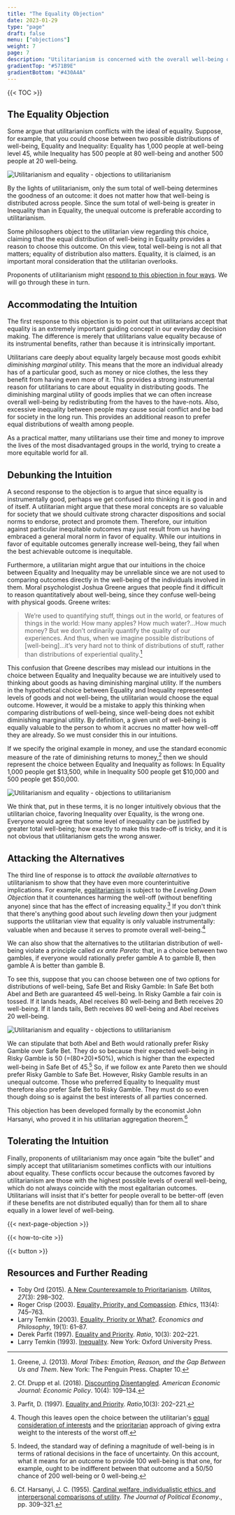 ```yaml
---
title: "The Equality Objection"
date: 2023-01-29
type: "page"
draft: false
menu: ["objections"]
weight: 7
page: 7
description: "Utilitarianism is concerned with the overall well-being of individuals in the population, but many object that justice requires an additional concern for how this well-being is distributed across individuals. This article examines this objection, and how utilitarians might best respond."
gradientTop: "#571B9E"
gradientBottom: "#430A4A"
---
```


{{< TOC >}}

## The Equality Objection

Some argue that utilitarianism conflicts with the ideal of equality. Suppose, for example, that you could choose between two possible distributions of well-being, Equality and Inequality: Equality has 1,000 people at well-being level 45, while Inequality has 500 people at 80 well-being and another 500 people at 20 well-being.

![Utilitarianism and equality - objections to utilitarianism](/img/equality1.png "Utilitarianism and equality - objections to utilitarianism")

By the lights of utilitarianism, only the sum total of well-being determines the goodness of an outcome: it does not matter how that well-being is distributed across people. Since the sum total of well-being is greater in Inequality than in Equality, the unequal outcome is preferable according to utilitarianism.

Some philosophers object to the utilitarian view regarding this choice, claiming that the equal distribution of well-being in Equality provides a reason to choose this outcome. On this view, total well-being is not all that matters; equality of distribution also matters. Equality, it is claimed, is an important moral consideration that the utilitarian overlooks.

Proponents of utilitarianism might [respond to this objection in four ways](/objections-to-utilitarianism#general-ways-of-responding-to-objections-against-utiliarianism). We will go through these in turn.

## Accommodating the Intuition

The first response to this objection is to point out that utilitarians accept that equality is an extremely important guiding concept in our everyday decision making. The difference is merely that utilitarians value equality because of its instrumental benefits, rather than because it is intrinsically important.

Utilitarians care deeply about equality largely because most goods exhibit _diminishing marginal utility_. This means that the more an individual already has of a particular good, such as money or nice clothes, the less they benefit from having even more of it. This provides a strong instrumental reason for utilitarians to care about equality in distributing goods. The diminishing marginal utility of goods implies that we can often increase overall well-being by redistributing from the haves to the have-nots. Also, excessive inequality between people may cause social conflict and be bad for society in the long run. This provides an additional reason to prefer equal distributions of wealth among people.

As a practical matter, many utilitarians use their time and money to improve the lives of the most disadvantaged groups in the world, trying to create a more equitable world for all.

## Debunking the Intuition

A second response to the objection is to argue that since equality is instrumentally good, perhaps we get confused into thinking it is good in and of itself. A utilitarian might argue that these moral concepts are so valuable for society that we should cultivate strong character dispositions and social norms to endorse, protect and promote them. Therefore, our intuition against particular inequitable outcomes may just result from us having embraced a general moral norm in favor of equality. While our intuitions in favor of equitable outcomes generally increase well-being, they fail when the best achievable outcome is inequitable.

Furthermore, a utilitarian might argue that our intuitions in the choice between Equality and Inequality may be unreliable since we are not used to comparing outcomes directly in the well-being of the individuals involved in them. Moral psychologist Joshua Greene argues that people find it difficult to reason quantitatively about well-being, since they confuse well-being with physical goods. Greene writes:

> We’re used to quantifying stuff, things out in the world, or features of things in the world: How many apples? How much water?...How much money? But we don’t ordinarily quantify the quality of our experiences. And thus, when we imagine possible distributions of [well-being]...it’s very hard not to think of distributions of stuff, rather than distributions of experiential quality.[^1]

This confusion that Greene describes may mislead our intuitions in the choice between Equality and Inequality because we are intuitively used to thinking about goods as having diminishing marginal utility. If the numbers in the hypothetical choice between Equality and Inequality represented levels of goods and not well-being, the utilitarian would choose the equal outcome. However, it would be a mistake to apply this thinking when comparing distributions of well-being, since well-being does not exhibit diminishing marginal utility. By definition, a given unit of well-being is equally valuable to the person to whom it accrues no matter how well-off they are already. So we must consider this in our intuitions.

If we specify the original example in money, and use the standard economic measure of the rate of diminishing returns to money,[^2] then we should represent the choice between Equality and Inequality as follows: In Equality 1,000 people get $13,500, while in Inequality 500 people get $10,000 and 500 people get $50,000.

![Utilitarianism and equality - objections to utilitarianism](/img/equality2.jpg "Utilitarianism and equality - objections to utilitarianism")

We think that, put in these terms, it is no longer intuitively obvious that the utilitarian choice, favoring Inequality over Equality, is the wrong one. Everyone would agree that some level of inequality can be justified by greater total well-being; how exactly to make this trade-off is tricky, and it is not obvious that utilitarianism gets the wrong answer.

## Attacking the Alternatives

The third line of response is to _attack the available alternatives_ to utilitarianism to show that they have even more counterintuitive implications. For example, [egalitarianism](/near-utilitarian-alternatives#egalitarianism-and-distributive-justice) is subject to the _Leveling Down Objection_ that it countenances harming the well-off (without benefiting anyone) since that has the effect of increasing equality.[^3] If you don't think that there's anything good about such _leveling down_ then your judgment supports the utilitarian view that equality is only valuable instrumentally: valuable when and because it serves to promote overall well-being.[^4]

We can also show that the alternatives to the utilitarian distribution of well-being violate a principle called _ex ante Pareto_: that, in a choice between two gambles, if everyone would rationally prefer gamble A to gamble B, then gamble A is better than gamble B.

To see this, suppose that you can choose between one of two options for distributions of well-being, Safe Bet and Risky Gamble: In Safe Bet both Abel and Beth are guaranteed 45 well-being. In Risky Gamble a fair coin is tossed. If it lands heads, Abel receives 80 well-being and Beth receives 20 well-being. If it lands tails, Beth receives 80 well-being and Abel receives 20 well-being.

![Utilitarianism and equality - objections to utilitarianism](/img/equality3.jpg "Utilitarianism and equality - objections to utilitarianism")

We can stipulate that both Abel and Beth would rationally prefer Risky Gamble over Safe Bet. They do so because their expected well-being in Risky Gamble is 50 (=(80+20)\*50%), which is higher than the expected well-being in Safe Bet of 45.[^5] So, if we follow ex ante Pareto then we should prefer Risky Gamble to Safe Bet. However, Risky Gamble results in an unequal outcome. Those who preferred Equality to Inequality must therefore also prefer Safe Bet to Risky Gamble. They must do so even though doing so is against the best interests of all parties concerned.

This objection has been developed formally by the economist John Harsanyi, who proved it in his utilitarian aggregation theorem.[^6]

## Tolerating the Intuition

Finally, proponents of utilitarianism may once again “bite the bullet” and simply accept that utilitarianism sometimes conflicts with our intuitions about equality. These conflicts occur because the outcomes favored by utilitarianism are those with the highest possible levels of overall well-being, which do not always coincide with the most egalitarian outcomes. Utilitarians will insist that it's better for people overall to be better-off (even if these benefits are not distributed equally) than for them all to share equally in a lower level of well-being.

{{< next-page-objection >}}

{{< how-to-cite >}}

{{< button >}}

## Resources and Further Reading

- Toby Ord (2015). [A New Counterexample to Prioritarianism](http://amirrorclear.net/files/a-new-counterexample-to-prioritarianism.pdf). _Utilitas,_ _27_(3): 298–302.
- Roger Crisp (2003). [Equality, Priority, and Compassion](https://www.jstor.org/stable/10.1086/373954?seq=1). _Ethics_, 113(4): 745–763.
- Larry Temkin (2003). [Equality, Priority or What?](https://www.cambridge.org/core/journals/economics-and-philosophy/article/equality-priority-or-what/9FEEDE10582AE359AAB4EF545EDCD201). _Economics and Philosophy_, 19(1): 61–87.
- Derek Parfit (1997). [Equality and Priority](https://www.philosophy.rutgers.edu/joomlatools-files/docman-files/3ParfitEqualityorPriority2000.pdf). _Ratio_, 10(3): 202–221.
- Larry Temkin (1993). [Inequality](https://global.oup.com/academic/product/inequality-9780195111491). New York: Oxford University Press.

[^1]: Greene, J. (2013). _Moral Tribes: Emotion, Reason, and the Gap Between Us and Them_. New York: The Penguin Press. Chapter 10.
[^2]: Cf. Drupp et al. (2018). [Discounting Disentangled](http://www.lse.ac.uk/GranthamInstitute/wp-content/uploads/2015/06/Working-Paper-172-Drupp-et-al.pdf). _American Economic Journal: Economic Policy_. 10(4): 109–134.
[^3]: Parfit, D. (1997). [Equality and Priority](https://dx.doi.org/10.1111/1467-9329.00041). _Ratio_,10(3): 202–221.
[^4]: Though this leaves open the choice between the utilitarian's [equal consideration of interests](/types-of-utilitarianism#impartiality-and-the-equal-consideration-of-interests) and the [prioritarian](/near-utilitarian-alternatives#prioritarianism) approach of giving extra weight to the interests of the worst off.
[^5]: Indeed, the standard way of defining a magnitude of well-being is in terms of rational decisions in the face of uncertainty. On this account, what it means for an outcome to provide 100 well-being is that one, for example, ought to be indifferent between that outcome and a 50/50 chance of 200 well-being or 0 well-being.
[^6]: Cf. Harsanyi, J. C. (1955). [Cardinal welfare, individualistic ethics, and interpersonal comparisons of utility](https://www.jstor.org/stable/1827128). _The Journal of Political Economy_., pp. 309–321.
